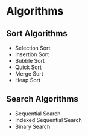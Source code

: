 # Algorithms
## Sort Algorithms
* Selection Sort
* Insertion Sort
* Bubble Sort
* Quick Sort
* Merge Sort
* Heap Sort

## Search Algorithms
* Sequential Search
* Indexed Sequential Search
* Binary Search